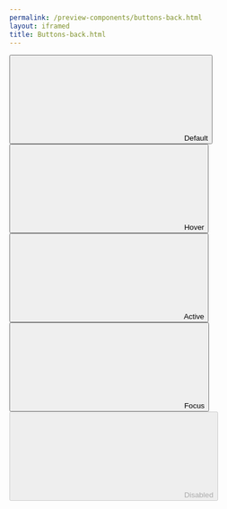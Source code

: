 ```yaml
--- 
permalink: /preview-components/buttons-back.html
layout: iframed 
title: Buttons-back.html
---
```

<button class="button button-quaternary">
    <svg class="icon-svg" focusable="false" aria-hidden="true"><use xlink:href="#menu-left"></use></svg>
    Default
</button>

<button class="button button-quaternary button-hover">
    <svg class="icon-svg" focusable="false" aria-hidden="true"><use xlink:href="#menu-left"></use></svg>
    Hover
</button>

<button class="button button-quaternary button-active">
    <svg class="icon-svg" focusable="false" aria-hidden="true"><use xlink:href="#menu-left"></use></svg>
    Active
</button>

<button class="button button-quaternary focus">
    <svg class="icon-svg" focusable="false" aria-hidden="true"><use xlink:href="#menu-left"></use></svg>
    Focus
</button>

<button class="button button-quaternary" disabled>
    <svg class="icon-svg" focusable="false" aria-hidden="true"><use xlink:href="#menu-left"></use></svg>
    Disabled
</button>